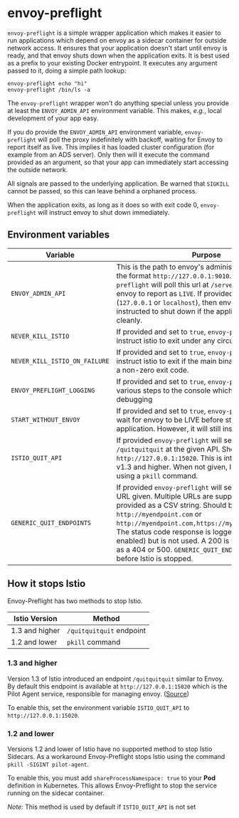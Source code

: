 # envoy-preflight

`envoy-preflight` is a simple wrapper application which makes it easier to run applications which depend on envoy as a sidecar container for outside network access. It ensures that your application doesn't start until envoy is ready, and that envoy shuts down when the application exits. It is best used as a prefix to your existing Docker entrypoint. It executes any argument passed to it, doing a simple path lookup:
```
envoy-preflight echo "hi"
envoy-preflight /bin/ls -a
```

The `envoy-preflight` wrapper won't do anything special unless you provide at least the `ENVOY_ADMIN_API` environment variable.  This makes, _e.g._, local development of your app easy.

If you do provide the `ENVOY_ADMIN_API` environment variable, `envoy-preflight`
will poll the proxy indefinitely with backoff, waiting for Envoy to report itself as live.  This implies it has loaded cluster configuration (for example from an ADS server). Only then will it execute the command provided as an argument, so that your app can immediately start accessing the outside network.

All signals are passed to the underlying application. Be warned that `SIGKILL` cannot be passed, so this can leave behind a orphaned process.

When the application exits, as long as it does so with exit code 0, `envoy-preflight` will instruct envoy to shut down immediately.

## Environment variables

| Variable                      | Purpose                                                                                                                                                                                                                                                                                                                                  |
|-------------------------------|------------------------------------------------------------------------------------------------------------------------------------------------------------------------------------------------------------------------------------------------------------------------------------------------------------------------------------------|
| `ENVOY_ADMIN_API`             | This is the path to envoy's administration interface, in the format `http://127.0.0.1:9010`. If provided, `envoy-preflight` will poll this url at `/server_info` waiting for envoy to report as `LIVE`. If provided and local (`127.0.0.1` or `localhost`), then envoy will be instructed to shut down if the application exits cleanly. |
| `NEVER_KILL_ISTIO`            | If provided and set to `true`, `envoy-preflight` will not instruct istio to exit under any circumstances.
| `NEVER_KILL_ISTIO_ON_FAILURE` | If provided and set to `true`, `envoy-preflight` will not instruct istio to exit if the main binary has exited with a non-zero exit code.
| `ENVOY_PREFLIGHT_LOGGING`     | If provided and set to `true`, `envoy-preflight` will log various steps to the console which is helpful for debugging |
| `START_WITHOUT_ENVOY`         | If provided and set to `true`, `envoy-preflight` will not wait for envoy to be LIVE before starting the main application. However, it will still instruct envoy to exit.|
| `ISTIO_QUIT_API`              | If provided `envoy-preflight` will send a POST to `/quitquitquit` at the given API.  Should be in format `http://127.0.0.1:15020`.  This is intended for Istio v1.3 and higher.  When not given, Istio will be stopped using a `pkill` command.
| `GENERIC_QUIT_ENDPOINTS`      | If provided `envoy-preflight` will send a POST to the URL given.  Multiple URLs are supported and must be provided as a CSV string.  Should be in format `http://myendpoint.com` or `http://myendpoint.com,https://myotherendpoint.com`.  The status code response is logged (if logging is enabled) but is not used.  A 200 is treated the same as a 404 or 500. `GENERIC_QUIT_ENDPOINTS` is handled before Istio is stopped. |


## How it stops Istio

Envoy-Preflight has two methods to stop Istio.

| Istio Version | Method |
|---------------|--------|
| 1.3 and higher| `/quitquitquit` endpoint |
| 1.2 and lower | `pkill` command

### 1.3 and higher

Version 1.3 of Istio introduced an endpoint `/quitquitquit` similar to Envoy.  By default this endpoint is available at `http://127.0.0.1:15020` which is the Pilot Agent service, responsible for managing envoy. ([Source](https://github.com/istio/istio/issues/15041))

To enable this, set the environment variable `ISTIO_QUIT_API` to `http://127.0.0.1:15020`.

### 1.2 and lower

Versions 1.2 and lower of Istio have no supported method to stop Istio Sidecars.  As a workaround Envoy-Preflight stops Istio using the command `pkill -SIGINT pilot-agent`.

To enable this, you must add `shareProcessNamespace: true` to your **Pod** definition in Kubernetes. This allows Envoy-Preflight to stop the service running on the sidecar container.

*Note:* This method is used by default if `ISTIO_QUIT_API` is not set
